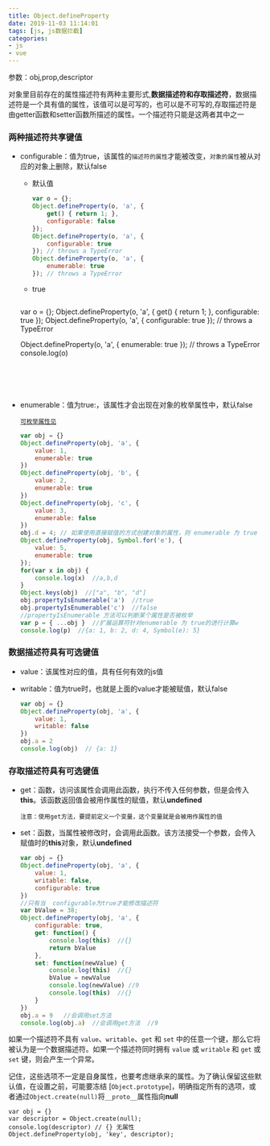 ```yaml
---
title: Object.defineProperty
date: 2019-11-03 11:14:01
tags: [js, js数据拦截]
categories: 
- js
- vue
---
```


参数：obj,prop,descriptor

对象里目前存在的属性描述符有两种主要形式,**数据描述符和存取描述符**，数据描述符是一个具有值的属性，该值可以是可写的，也可以是不可写的,存取描述符是由getter函数和setter函数所描述的属性。一个描述符只能是这两者其中之一

### 两种描述符共享键值

+ configurable：值为true，该属性的`描述符的属性`才能被改变，`对象的属性`被从对应的对象上删除，默认false

  + 默认值

    ```js
    var o = {};
    Object.defineProperty(o, 'a', {
        get() { return 1; },
        configurable: false
    });
    Object.defineProperty(o, 'a', {
      	configurable: true
    }); // throws a TypeError
    Object.defineProperty(o, 'a', {
        enumerable: true
    }); // throws a TypeError
    ```

  + true

    ```js
  var o = {};
    Object.defineProperty(o, 'a', {
        get() { return 1; },
        configurable: true
    });
    Object.defineProperty(o, 'a', {
      	configurable: true
    }); // throws a TypeError
    
    Object.defineProperty(o, 'a', {
        enumerable: true
    }); // throws a TypeError
    console.log(o)
    ```
  
    

  

+ enumerable：值为true:，该属性才会出现在对象的枚举属性中，默认false

  [`可枚举属性见`](/2019/11/04/可枚举属性/)

  ```js
  var obj = {}
  Object.defineProperty(obj, 'a', {
      value: 1,
      enumerable: true
  })
  Object.defineProperty(obj, 'b', {
      value: 2,
      enumerable: true
  })
  Object.defineProperty(obj, 'c', {
      value: 3,
      enumerable: false
  })
  obj.d = 4; // 如果使用直接赋值的方式创建对象的属性，则 enumerable 为 true
  Object.defineProperty(obj, Symbol.for('e'), {
      value: 5,
      enumerable: true
  });
  for(var x in obj) {
      console.log(x)  //a,b,d
  }
  Object.keys(obj)  //["a", "b", "d"]
  obj.propertyIsEnumerable('a')  //true
  obj.propertyIsEnumerable('c')  //false
  //propertyIsEnumerable 方法可以判断某个属性是否被枚举
  var p = { ...obj }  //扩展运算符针对enumerable 为 true的进行计算w
  console.log(p)  //{a: 1, b: 2, d: 4, Symbol(e): 5}
  ```

  

### 数据描述符具有可选键值

+ value：该属性对应的值，具有任何有效的js值

+ writable：值为true时，也就是上面的value才能被赋值，默认false

  ```js
  var obj = {}
  Object.defineProperty(obj, 'a', {
      value: 1,
      writable: false
  })
  obj.a = 2
  console.log(obj)  // {a: 1}
  ```

### 存取描述符具有可选键值

+ get：函数，访问该属性会调用此函数，执行不传入任何参数，但是会传入**this**。该函数返回值会被用作属性的赋值，默认**undefined**

  `注意：使用get方法，要提前定义一个变量，这个变量就是会被用作属性的值`

+ set：函数，当属性被修改时，会调用此函数。该方法接受一个参数，会传入赋值时的**this**对象，默认**undefined**

  ```js
  var obj = {}
  Object.defineProperty(obj, 'a', {
      value: 1,
      writable: false,
      configurable: true
  })
  //只有当  configurable为true才能修改描述符
  var bValue = 38;
  Object.defineProperty(obj, 'a', {
      configurable: true,
      get: function() {
          console.log(this)  //{}
          return bValue
      },
      set: function(newValue) {
          console.log(this)  //{}
          bValue = newValue
          console.log(newValue) //9
          console.log(this)  //{}
      }
  })
  obj.a = 9   //会调用set方法  
  console.log(obj.a)  //会调用get方法  //9
  ```

  

如果一个描述符不具有 `value`、`writable`、`get` 和 `set` 中的任意一个键，那么它将被认为是一个数据描述符。如果一个描述符同时拥有 `value` 或 `writable` 和 `get` 或 `set` 键，则会产生一个异常。

记住，这些选项不一定是自身属性，也要考虑继承来的属性。为了确认保留这些默认值，在设置之前，可能要冻结 [`Object.prototype`]，明确指定所有的选项，或者通过`Object.create(null)`将`__proto__`属性指向**null**

```
var obj = {}
var descriptor = Object.create(null);
console.log(descriptor) // {} 无属性
Object.defineProperty(obj, 'key', descriptor);
```